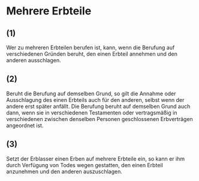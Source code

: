# Mehrere Erbteile



## (1)

 Wer zu mehreren Erbteilen berufen ist, kann, wenn die Berufung auf verschiedenen Gründen beruht, den einen Erbteil annehmen und den anderen ausschlagen.

## (2)

 Beruht die Berufung auf demselben Grund, so gilt die Annahme oder Ausschlagung des einen Erbteils auch für den anderen, selbst wenn der andere erst später anfällt. Die Berufung beruht auf demselben Grund auch dann, wenn sie in verschiedenen Testamenten oder vertragsmäßig in verschiedenen zwischen denselben Personen geschlossenen Erbverträgen angeordnet ist.

## (3)

 Setzt der Erblasser einen Erben auf mehrere Erbteile ein, so kann er ihm durch Verfügung von Todes wegen gestatten, den einen Erbteil anzunehmen und den anderen auszuschlagen. 

